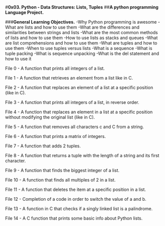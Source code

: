 #**0x03. Python - Data Structures: Lists, Tuples**
##**A python programming Language Project.**

###**General Learning Objectives.**
-Why Python programming is awesome
-What are lists and how to use them
-What are the differences and similarities between strings and lists
-What are the most common methods of lists and how to use them
-How to use lists as stacks and queues
-What are list comprehensions and how to use them
-What are tuples and how to use them
-When to use tuples versus lists
-What is a sequence
-What is tuple packing
-What is sequence unpacking
-What is the del statement and how to use it

File 0 - A function that prints all integers of a list.

File 1 - A function that retrieves an element from a list like in C.

File 2 - A function that replaces an element of a list at a specific position (like in C).

File 3 - A function that prints all integers of a list, in reverse order.

File 4 - A function that replaces an element in a list at a specific position without modifying the original list (like in C).

File 5 - A function that removes all characters c and C from a string.

File 6 - A function that prints a matrix of integers.

File 7 - A function that adds 2 tuples.

File 8 - A function that returns a tuple with the length of a string and its first character.

File 9 - A function that finds the biggest integer of a list.

File 10 - A function that finds all multiples of 2 in a list.

File 11 - A function that deletes the item at a specific position in a list.

File 12 - Completion of a code in order to switch the value of a and b.

File 13 - A function in C that checks if a singly linked list is a palindrome.

File 14 - A C function that prints some basic info about Python lists.
